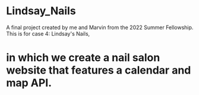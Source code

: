 # Lindsay_Nails
A final project created by me and Marvin from the 2022 Summer Fellowship. This is for case 4: Lindsay's Nails, 
# in which we create a nail salon website that features a calendar and map API. 

